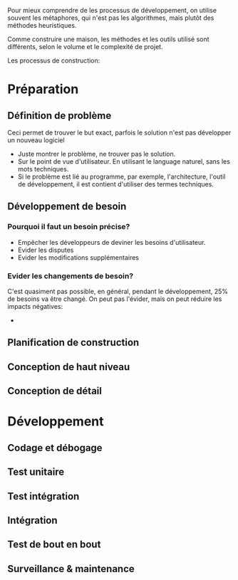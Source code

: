 
Pour mieux comprendre de les processus de développement, on utilise souvent les métaphores, qui n'est pas les algorithmes, mais plutôt des méthodes heuristiques.

Comme construire une maison, les méthodes et les outils utilisé sont différents, selon le volume et le complexité de projet.

Les processus de construction:

# Préparation
## Définition de problème

Ceci permet de trouver le but exact, parfois le solution n'est pas développer un nouveau logiciel

- Juste montrer le problème, ne trouver pas le solution.
- Sur le point de vue d'utilisateur. En utilisant le language naturel, sans les mots techniques.
- Si le problème est lié au programme, par exemple, l'architecture, l'outil de développement, il est contient d'utiliser des termes techniques.

## Développement de besoin

### Pourquoi il faut un besoin précise?

- Empêcher les développeurs de deviner les besoins d'utilisateur.
- Evider les disputes
- Evider les modifications supplémentaires

### Evider les changements de besoin?

C'est quasiment pas possible, en général, pendant le développement, 25% de besoins va être changé.
On peut pas l'évider, mais on peut réduire les impacts négatives:

- 

## Planification de construction
## Conception de haut niveau
## Conception de détail

# Développement

## Codage et débogage
## Test unitaire
## Test intégration
## Intégration
## Test de bout en bout
## Surveillance & maintenance
